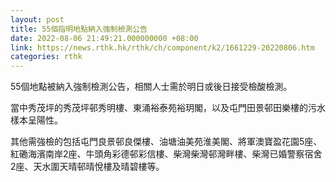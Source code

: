 ```yaml
---
layout: post
title: 55個指明地點納入強制檢測公告
date: 2022-08-06 21:49:21.000000000 +08:00
link: https://news.rthk.hk/rthk/ch/component/k2/1661229-20220806.htm
categories: rthk
---
```


55個地點被納入強制檢測公告，相關人士需於明日或後日接受檢酸檢測。

當中秀茂坪的秀茂坪邨秀明樓、東涌裕泰苑裕玥閣，以及屯門田景邨田樂樓的污水樣本呈陽性。

其他需強檢的包括屯門良景邨良傑樓、油塘油美苑淮美閣、將軍澳寶盈花園5座、紅磡海濱南岸2座、牛頭角彩德邨彩信樓、柴灣柴灣邨灣畔樓、柴灣已婚警察宿舍2座、天水圍天晴邨晴悅樓及晴碧樓等。
